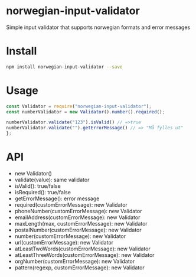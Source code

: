 # norwegian-input-validator
Simple input validator that supports norwegian formats and error messages

# Install
```bash
npm install norwegian-input-validator --save
```
# Usage

```javascript
const Validator = require("norwegian-input-validator");
const numberValidator = new Validator().number().required();

numberValidator.validate("123").isValid() // =>true
numberValidator.validate("").getErrorMessage() // => "Må fylles ut"
};
```

# API
- new Validator()
- validate(value): same validator
- isValid(): true/false
- isRequired(): true/false
- getErrorMessage(): error message
- required(customErrorMessage): new Validator
- phoneNumber(customErrorMessage): new Validator
- emailAddress(customErrorMessage): new Validator
- maxLength(max, customErrorMessage): new Validator
- postalNumber(customErrorMessage): new Validator
- number(customErrorMessage): new Validator
- url(customErrorMessage): new Validator
- atLeastTwoWords(customErrorMessage): new Validator
- atLeastThreeWords(customErrorMessage): new Validator
- orgNumber(customErrorMessage): new Validator
- pattern(regexp, customErrorMessage): new Validator